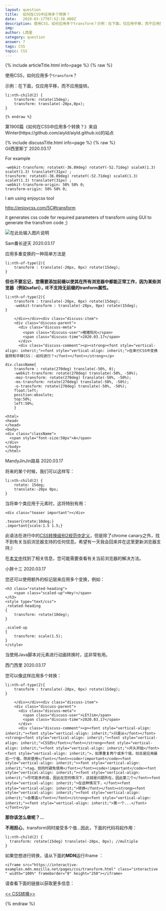 ```yaml
---
layout: question
title:  如何在CSS中应用多个转换？
date:   2020-03-17T07:52:38.000Z
description: 使用CSS，如何应用多个transform？示例：在下面，仅应用平移，而不应用旋转。li nth-child(2) {    transform...
img: 
author: L西里
category: question
answer: 7
tags: CSS
topic: CSS
---
```

<div class="article-root">
  <div class="article">
    {% include articleTitle.html info=page %}
    {% raw %}
    <div class="article-content"><p><font style="vertical-align: inherit;"><font style="vertical-align: inherit;">使用CSS，如何应用多个</font></font><code>transform</code><font style="vertical-align: inherit;"><font style="vertical-align: inherit;">？</font></font></p>

<p><font style="vertical-align: inherit;"><font style="vertical-align: inherit;">示例：在下面，仅应用平移，而不应用旋转。</font></font></p>

<pre><code>li:nth-child(2) {<font></font>
    transform: rotate(15deg);<font></font>
    transform: translate(-20px,0px);        <font></font>
}<font></font>
</code></pre></div>
    {% endraw %}
  </div>
  <p class="winter_mark">第1900篇《如何在CSS中应用多个转换？》来自Winter(https://github.com/aiyld/aiyld.github.io)的站点</p>
  <div class="discuss-wrapper">
    {% include discussTitle.html info=page %}
    {% raw %}
    <div class="discuss-list">
    <div class="discuss-item">
        <div class="discuss-parent">
          <div class="discuss-meta">
            <span class="discuss-user">Gil西里斯丁</span>
            <span class="discuss-time">2020.03.17</span>
          </div>
          <div class="discuss-comment"><p>For example</p>

<pre><code>-webkit-transform: rotateX(-36.09deg) rotateY(-52.71deg) scaleX(1.3) scaleY(1.3) translateY(31px) ;<font></font>
transform: rotateX(-36.09deg) rotateY(-52.71deg) scaleX(1.3) scaleY(1.3) translateY(31px) ;<font></font>
-webkit-transform-origin: 50% 50% 0;<font></font>
transform-origin: 50% 50% 0;<font></font>
</code></pre>

<p>I am using enjoycss tool </p>

<p><a href="http://enjoycss.com/5C#transform" rel="nofollow noreferrer">http://enjoycss.com/5C#transform</a></p>

<p>it generates css code for required parameters of transform using GUI to generate the transfrom code ;)</p>

<p><img src="https://i.stack.imgur.com/jK2SZ.png" alt="在此处输入图片说明"></p></div>
        </div></div><div class="discuss-item">
        <div class="discuss-parent">
          <div class="discuss-meta">
            <span class="discuss-user">Sam番长逆天</span>
            <span class="discuss-time">2020.03.17</span>
          </div>
          <div class="discuss-comment"><p><font style="vertical-align: inherit;"><font style="vertical-align: inherit;">应用多重变换的一种简单方法是</font></font></p>

<pre><code>li:nth-of-type(2){<font></font>
    transform : translate(-20px, 0px) rotate(15deg);<font></font>
}<font></font>
</code></pre>

<p><strong><font style="vertical-align: inherit;"><font style="vertical-align: inherit;">但也不要忘记，您需要添加前缀以使其在所有浏览器中都能正常工作，因为某些浏览器（例如safari），IE不支持无前缀的tranform属性。</font></font></strong></p>

<pre><code>li:nth-of-type(2){<font></font>
    transform : translate(-20px, 0px) rotate(15deg);<font></font>
    -webkit-transform : translate(-20px, 0px) rotate(15deg);<font></font>
}<font></font>
</code></pre></div>
        </div></div><div class="discuss-item">
        <div class="discuss-parent">
          <div class="discuss-meta">
            <span class="discuss-user">猪猪阳光</span>
            <span class="discuss-time">2020.03.17</span>
          </div>
          <div class="discuss-comment"><p><strong><font style="vertical-align: inherit;"><font style="vertical-align: inherit;">在单行CSS中变换旋转和平移CSS：-如何进行？</font></font></strong></p>

<p></p><div class="snippet" data-lang="js" data-hide="false" data-console="true" data-babel="false">
<div class="snippet-code">
<pre class="snippet-code-css lang-css prettyprint-override"><code>div.className{<font></font>
    transform : rotate(270deg) translate(-50%, 0);    <font></font>
    -webkit-transform: rotate(270deg) translate(-50%, -50%);    <font></font>
    -moz-transform: rotate(270deg) translate(-50%, -50%);    <font></font>
    -ms-transform: rotate(270deg) translate(-50%, -50%);    <font></font>
    -o-transform: rotate(270deg) translate(-50%, -50%); <font></font>
    float:left;<font></font>
    position:absolute;<font></font>
    top:50%;<font></font>
    left:50%;<font></font>
    }</code></pre>
<pre class="snippet-code-html lang-html prettyprint-override"><code>&lt;html&gt;<font></font>
&lt;head&gt;<font></font>
&lt;/head&gt;<font></font>
&lt;body&gt;<font></font>
&lt;div class="className"&gt;<font></font>
  &lt;span style="font-size:50px"&gt;A&lt;/span&gt;<font></font>
&lt;/div&gt;<font></font>
&lt;/body&gt;<font></font>
&lt;/html&gt;</code></pre>
</div>
</div>
<p></p></div>
        </div></div><div class="discuss-item">
        <div class="discuss-parent">
          <div class="discuss-meta">
            <span class="discuss-user">MandyJinJin路易</span>
            <span class="discuss-time">2020.03.17</span>
          </div>
          <div class="discuss-comment"><p><font style="vertical-align: inherit;"><font style="vertical-align: inherit;">将来的某个时候，我们可以这样写：</font></font></p>

<pre><code>li:nth-child(2) {<font></font>
    rotate: 15deg;<font></font>
    translate:-20px 0px;        <font></font>
}<font></font>
</code></pre>

<p><font style="vertical-align: inherit;"><font style="vertical-align: inherit;">当将单个类应用于元素时，这将特别有用：</font></font></p>

<pre><code>&lt;div class="teaser important"&gt;&lt;/div&gt;<font></font>
<font></font>
.teaser{rotate:10deg;}<font></font>
.important{scale:1.5 1.5;}<font></font>
</code></pre>

<p><font style="vertical-align: inherit;"><font style="vertical-align: inherit;">此语法在进行中的</font></font><a href="https://drafts.csswg.org/css-transforms-2/#individual-transforms" rel="nofollow noreferrer"><font style="vertical-align: inherit;"><font style="vertical-align: inherit;">CSS转换级别2规范中定义</font></font></a><font style="vertical-align: inherit;"><font style="vertical-align: inherit;">，但是除了chrome canary之外，找不到有关当前浏览器支持的任何信息。</font><font style="vertical-align: inherit;">希望有一天我会回来并在这里更新浏览器支持;）</font></font></p>

<p><font style="vertical-align: inherit;"><font style="vertical-align: inherit;">在</font></font><a href="https://danielcwilson.com/blog/2017/10/all-the-transform-ways/" rel="nofollow noreferrer"><font style="vertical-align: inherit;"><font style="vertical-align: inherit;">本文中</font></font></a><font style="vertical-align: inherit;"><font style="vertical-align: inherit;">找到了相关信息</font><font style="vertical-align: inherit;">，您可能需要查看有关当前浏览器的解决方法。</font></font></p></div>
        </div></div><div class="discuss-item">
        <div class="discuss-parent">
          <div class="discuss-meta">
            <span class="discuss-user">小胖十三</span>
            <span class="discuss-time">2020.03.17</span>
          </div>
          <div class="discuss-comment"><p><font style="vertical-align: inherit;"><font style="vertical-align: inherit;">您还可以使用额外的标记层来应用多个变换，例如：</font></font></p>

<pre><code>&lt;h3 class="rotated-heading"&gt;<font></font>
    &lt;span class="scaled-up"&gt;Hey!&lt;/span&gt;<font></font>
&lt;/h3&gt;<font></font>
&lt;style type="text/css"&gt;<font></font>
.rotated-heading<font></font>
{<font></font>
    transform: rotate(10deg);<font></font>
}<font></font>
<font></font>
.scaled-up<font></font>
{<font></font>
    transform: scale(1.5);<font></font>
}<font></font>
&lt;/style&gt;<font></font>
</code></pre>

<p><font style="vertical-align: inherit;"><font style="vertical-align: inherit;">当使用Java脚本对元素进行动画转换时，这非常有用。</font></font></p></div>
        </div></div><div class="discuss-item">
        <div class="discuss-parent">
          <div class="discuss-meta">
            <span class="discuss-user">西门西里</span>
            <span class="discuss-time">2020.03.17</span>
          </div>
          <div class="discuss-comment"><p><font style="vertical-align: inherit;"><font style="vertical-align: inherit;">您可以像这样应用多个转换：</font></font></p>

<pre><code>li:nth-of-type(2){<font></font>
    transform : translate(-20px, 0px) rotate(15deg);<font></font>
}<font></font>
</code></pre></div>
        </div></div><div class="discuss-item">
        <div class="discuss-parent">
          <div class="discuss-meta">
            <span class="discuss-user">LEYJim</span>
            <span class="discuss-time">2020.03.17</span>
          </div>
          <div class="discuss-comment"><p><font style="vertical-align: inherit;"><font style="vertical-align: inherit;">只是从</font></font><strong><font style="vertical-align: inherit;"><font style="vertical-align: inherit;">CSS的</font></font></strong><font style="vertical-align: inherit;"><font style="vertical-align: inherit;">开头开始</font><font style="vertical-align: inherit;">，如果重复两个或多个值，则总是应用最后一个值，除非使用</font></font><code>!important</code><font style="vertical-align: inherit;"><font style="vertical-align: inherit;">tag，但同时避免使用</font></font><code>!important</code><font style="vertical-align: inherit;"><font style="vertical-align: inherit;">尽可能多的值，因此在您的情况下，这就是问题所在，因此第二个</font><font style="vertical-align: inherit;">在这种情况下，</font><font style="vertical-align: inherit;">转换</font></font><strong><font style="vertical-align: inherit;"><font style="vertical-align: inherit;">会覆盖</font></font></strong><font style="vertical-align: inherit;"><font style="vertical-align: inherit;">第一个...</font></font></p>

<p><strong><font style="vertical-align: inherit;"><font style="vertical-align: inherit;">那你该怎么做呢？...</font></font></strong></p>

<p><strong><font style="vertical-align: inherit;"><font style="vertical-align: inherit;">不用担心</font></font></strong><font style="vertical-align: inherit;"><font style="vertical-align: inherit;">，transform同时接受多个值...因此，下面的代码将起作用：</font></font></p>

<pre><code>li:nth-child(2) {<font></font>
  transform: rotate(15deg) translate(-20px, 0px); //multiple<font></font>
}<font></font>
</code></pre>

<p><font style="vertical-align: inherit;"><font style="vertical-align: inherit;">如果您想进行转换，请从</font><font style="vertical-align: inherit;">下面的</font></font><strong><font style="vertical-align: inherit;"><font style="vertical-align: inherit;">MDN</font></font></strong><font style="vertical-align: inherit;"><font style="vertical-align: inherit;">运行iframe </font><font style="vertical-align: inherit;">：
</font></font></p><div class="snippet" data-lang="js" data-hide="false" data-console="true" data-babel="false">
<div class="snippet-code">
<pre class="snippet-code-html lang-html prettyprint-override"><code>&lt;iframe src="https://interactive-examples.mdn.mozilla.net/pages/css/transform.html" class="interactive  " width="100%" frameborder="0" height="250"&gt;&lt;/iframe&gt;</code></pre>
</div>
</div>
<p></p>

<p><font style="vertical-align: inherit;"><font style="vertical-align: inherit;">请查看下面的链接以获取更多信息：</font></font></p>

<p><a href="https://cssreference.io/property/transform/" rel="nofollow noreferrer"><font style="vertical-align: inherit;"><font style="vertical-align: inherit;">&lt;&lt; CSS转换&gt;&gt;</font></font></a></p></div>
        </div></div>
    </div>
    {% endraw %}
  </div>
<div>

